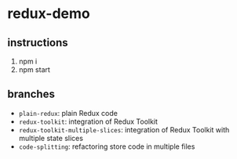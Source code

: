 # redux-demo

## instructions

1. npm i
2. npm start

## branches

- `plain-redux`: plain Redux code
- `redux-toolkit`: integration of Redux Toolkit
- `redux-toolkit-multiple-slices`: integration of Redux Toolkit with multiple state slices
- `code-splitting`: refactoring store code in multiple files
